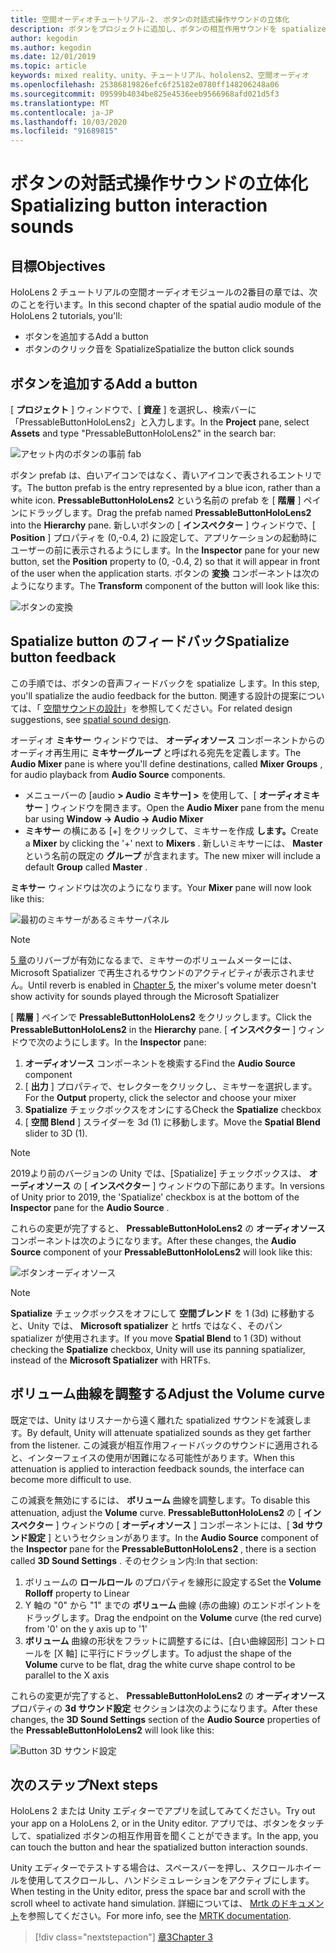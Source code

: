 ```yaml
---
title: 空間オーディオチュートリアル-2. ボタンの対話式操作サウンドの立体化
description: ボタンをプロジェクトに追加し、ボタンの相互作用サウンドを spatialize します。
author: kegodin
ms.author: kegodin
ms.date: 12/01/2019
ms.topic: article
keywords: mixed reality、unity、チュートリアル、hololens2、空間オーディオ
ms.openlocfilehash: 25386819826efc6f25182e0780ff148206248a06
ms.sourcegitcommit: 09599b4034be825e4536eeb9566968afd021d5f3
ms.translationtype: MT
ms.contentlocale: ja-JP
ms.lasthandoff: 10/03/2020
ms.locfileid: "91689815"
---
```

# <a name="spatializing-button-interaction-sounds"></a><span data-ttu-id="147c9-105">ボタンの対話式操作サウンドの立体化</span><span class="sxs-lookup"><span data-stu-id="147c9-105">Spatializing button interaction sounds</span></span>

## <a name="objectives"></a><span data-ttu-id="147c9-106">目標</span><span class="sxs-lookup"><span data-stu-id="147c9-106">Objectives</span></span>
<span data-ttu-id="147c9-107">HoloLens 2 チュートリアルの空間オーディオモジュールの2番目の章では、次のことを行います。</span><span class="sxs-lookup"><span data-stu-id="147c9-107">In this second chapter of the spatial audio module of the HoloLens 2 tutorials, you'll:</span></span>
* <span data-ttu-id="147c9-108">ボタンを追加する</span><span class="sxs-lookup"><span data-stu-id="147c9-108">Add a button</span></span>
* <span data-ttu-id="147c9-109">ボタンのクリック音を Spatialize</span><span class="sxs-lookup"><span data-stu-id="147c9-109">Spatialize the button click sounds</span></span>

## <a name="add-a-button"></a><span data-ttu-id="147c9-110">ボタンを追加する</span><span class="sxs-lookup"><span data-stu-id="147c9-110">Add a button</span></span>
<span data-ttu-id="147c9-111">[ **プロジェクト** ] ウィンドウで、[ **資産** ] を選択し、検索バーに「PressableButtonHoloLens2」と入力します。</span><span class="sxs-lookup"><span data-stu-id="147c9-111">In the **Project** pane, select **Assets** and type "PressableButtonHoloLens2" in the search bar:</span></span>

![アセット内のボタンの事前 fab](images/spatial-audio/button-prefab-in-assets.png)

<span data-ttu-id="147c9-113">ボタン prefab は、白いアイコンではなく、青いアイコンで表されるエントリです。</span><span class="sxs-lookup"><span data-stu-id="147c9-113">The button prefab is the entry represented by a blue icon, rather than a white icon.</span></span> <span data-ttu-id="147c9-114">**PressableButtonHoloLens2** という名前の prefab を [ **階層** ] ペインにドラッグします。</span><span class="sxs-lookup"><span data-stu-id="147c9-114">Drag the prefab named **PressableButtonHoloLens2** into the **Hierarchy** pane.</span></span> <span data-ttu-id="147c9-115">新しいボタンの [ **インスペクター** ] ウィンドウで、[ **Position** ] プロパティを (0,-0.4, 2) に設定して、アプリケーションの起動時にユーザーの前に表示されるようにします。</span><span class="sxs-lookup"><span data-stu-id="147c9-115">In the **Inspector** pane for your new button, set the **Position** property to (0, -0.4, 2) so that it will appear in front of the user when the application starts.</span></span> <span data-ttu-id="147c9-116">ボタンの **変換** コンポーネントは次のようになります。</span><span class="sxs-lookup"><span data-stu-id="147c9-116">The **Transform** component of the button will look like this:</span></span>

![ボタンの変換](images/spatial-audio/button-transform.png)

## <a name="spatialize-button-feedback"></a><span data-ttu-id="147c9-118">Spatialize button のフィードバック</span><span class="sxs-lookup"><span data-stu-id="147c9-118">Spatialize button feedback</span></span>
<span data-ttu-id="147c9-119">この手順では、ボタンの音声フィードバックを spatialize します。</span><span class="sxs-lookup"><span data-stu-id="147c9-119">In this step, you'll spatialize the audio feedback for the button.</span></span> <span data-ttu-id="147c9-120">関連する設計の提案については、「 [空間サウンドの設計](../../../design/spatial-sound-design.md)」を参照してください。</span><span class="sxs-lookup"><span data-stu-id="147c9-120">For related design suggestions, see [spatial sound design](../../../design/spatial-sound-design.md).</span></span> 

<span data-ttu-id="147c9-121">オーディオ **ミキサー** ウィンドウでは、 **オーディオソース** コンポーネントからのオーディオ再生用に **ミキサーグループ** と呼ばれる宛先を定義します。</span><span class="sxs-lookup"><span data-stu-id="147c9-121">The **Audio Mixer** pane is where you'll define destinations, called **Mixer Groups** , for audio playback from **Audio Source** components.</span></span> 
* <span data-ttu-id="147c9-122">メニューバーの [audio **> Audio ミキサー] >** を使用して、[ **オーディオミキサー** ] ウィンドウを開きます。</span><span class="sxs-lookup"><span data-stu-id="147c9-122">Open the **Audio Mixer** pane from the menu bar using **Window -> Audio -> Audio Mixer**</span></span>
* <span data-ttu-id="147c9-123">**ミキサー** の横にある [+] をクリックして、ミキサーを作成 **します。**</span><span class="sxs-lookup"><span data-stu-id="147c9-123">Create a **Mixer** by clicking the '+' next to **Mixers** .</span></span> <span data-ttu-id="147c9-124">新しいミキサーには、 **Master** という名前の既定の **グループ** が含まれます。</span><span class="sxs-lookup"><span data-stu-id="147c9-124">The new mixer will include a default **Group** called **Master** .</span></span>

<span data-ttu-id="147c9-125">**ミキサー** ウィンドウは次のようになります。</span><span class="sxs-lookup"><span data-stu-id="147c9-125">Your **Mixer** pane will now look like this:</span></span>

![最初のミキサーがあるミキサーパネル](images/spatial-audio/mixer-panel-with-first-mixer.png)

> [!NOTE]
> <span data-ttu-id="147c9-127">[5 章](unity-spatial-audio-ch5.md)のリバーブが有効になるまで、ミキサーのボリュームメーターには、Microsoft Spatializer で再生されるサウンドのアクティビティが表示されません。</span><span class="sxs-lookup"><span data-stu-id="147c9-127">Until reverb is enabled in [Chapter 5](unity-spatial-audio-ch5.md), the mixer's volume meter doesn't show activity for sounds played through the Microsoft Spatializer</span></span>

<span data-ttu-id="147c9-128">[ **階層** ] ペインで **PressableButtonHoloLens2** をクリックします。</span><span class="sxs-lookup"><span data-stu-id="147c9-128">Click the **PressableButtonHoloLens2** in the **Hierarchy** pane.</span></span> <span data-ttu-id="147c9-129">[ **インスペクター** ] ウィンドウで次のようにします。</span><span class="sxs-lookup"><span data-stu-id="147c9-129">In the **Inspector** pane:</span></span>
1. <span data-ttu-id="147c9-130">**オーディオソース** コンポーネントを検索する</span><span class="sxs-lookup"><span data-stu-id="147c9-130">Find the **Audio Source** component</span></span>
2. <span data-ttu-id="147c9-131">[ **出力** ] プロパティで、セレクターをクリックし、ミキサーを選択します。</span><span class="sxs-lookup"><span data-stu-id="147c9-131">For the **Output** property, click the selector and choose your mixer</span></span>
3. <span data-ttu-id="147c9-132">**Spatialize** チェックボックスをオンにする</span><span class="sxs-lookup"><span data-stu-id="147c9-132">Check the **Spatialize** checkbox</span></span>
4. <span data-ttu-id="147c9-133">[ **空間 Blend** ] スライダーを 3d (1) に移動します。</span><span class="sxs-lookup"><span data-stu-id="147c9-133">Move the **Spatial Blend** slider to 3D (1).</span></span>

> [!NOTE]
> <span data-ttu-id="147c9-134">2019より前のバージョンの Unity では、[Spatialize] チェックボックスは、 **オーディオソース** の [ **インスペクター** ] ウィンドウの下部にあります。</span><span class="sxs-lookup"><span data-stu-id="147c9-134">In versions of Unity prior to 2019, the 'Spatialize' checkbox is at the bottom of the **Inspector** pane for the **Audio Source** .</span></span>

<span data-ttu-id="147c9-135">これらの変更が完了すると、 **PressableButtonHoloLens2** の **オーディオソース** コンポーネントは次のようになります。</span><span class="sxs-lookup"><span data-stu-id="147c9-135">After these changes, the **Audio Source** component of your **PressableButtonHoloLens2** will look like this:</span></span>

![ボタンオーディオソース](images/spatial-audio/button-audio-source.png)

> [!NOTE]
> <span data-ttu-id="147c9-137">**Spatialize** チェックボックスをオフにして **空間ブレンド** を 1 (3d) に移動すると、Unity では、 **Microsoft spatializer** と hrtfs ではなく、そのパン spatializer が使用されます。</span><span class="sxs-lookup"><span data-stu-id="147c9-137">If you move **Spatial Blend** to 1 (3D) without checking the **Spatialize** checkbox, Unity will use its panning spatializer, instead of the **Microsoft Spatializer** with HRTFs.</span></span>

## <a name="adjust-the-volume-curve"></a><span data-ttu-id="147c9-138">ボリューム曲線を調整する</span><span class="sxs-lookup"><span data-stu-id="147c9-138">Adjust the Volume curve</span></span>
<span data-ttu-id="147c9-139">既定では、Unity はリスナーから遠く離れた spatialized サウンドを減衰します。</span><span class="sxs-lookup"><span data-stu-id="147c9-139">By default, Unity will attenuate spatialized sounds as they get farther from the listener.</span></span> <span data-ttu-id="147c9-140">この減衰が相互作用フィードバックのサウンドに適用されると、インターフェイスの使用が困難になる可能性があります。</span><span class="sxs-lookup"><span data-stu-id="147c9-140">When this attenuation is applied to interaction feedback sounds, the interface can become more difficult to use.</span></span>

<span data-ttu-id="147c9-141">この減衰を無効にするには、 **ボリューム** 曲線を調整します。</span><span class="sxs-lookup"><span data-stu-id="147c9-141">To disable this attenuation, adjust the **Volume** curve.</span></span> <span data-ttu-id="147c9-142">**PressableButtonHoloLens2** の [ **インスペクター** ] ウィンドウの [ **オーディオソース** ] コンポーネントには、[ **3d サウンド設定** ] というセクションがあります。</span><span class="sxs-lookup"><span data-stu-id="147c9-142">In the **Audio Source** component of the **Inspector** pane for the **PressableButtonHoloLens2** , there is a section called **3D Sound Settings** .</span></span> <span data-ttu-id="147c9-143">そのセクション内:</span><span class="sxs-lookup"><span data-stu-id="147c9-143">In that section:</span></span>
1. <span data-ttu-id="147c9-144">ボリュームの **ロールロール** のプロパティを線形に設定する</span><span class="sxs-lookup"><span data-stu-id="147c9-144">Set the **Volume Rolloff** property to Linear</span></span>
2. <span data-ttu-id="147c9-145">Y 軸の "0" から "1" までの **ボリューム** 曲線 (赤の曲線) のエンドポイントをドラッグします。</span><span class="sxs-lookup"><span data-stu-id="147c9-145">Drag the endpoint on the **Volume** curve (the red curve) from '0' on the y axis up to '1'</span></span>
3. <span data-ttu-id="147c9-146">**ボリューム** 曲線の形状をフラットに調整するには、[白い曲線図形] コントロールを [X 軸] に平行にドラッグします。</span><span class="sxs-lookup"><span data-stu-id="147c9-146">To adjust the shape of the **Volume** curve to be flat, drag the white curve shape control to be parallel to the X axis</span></span>

<span data-ttu-id="147c9-147">これらの変更が完了すると、 **PressableButtonHoloLens2** の **オーディオソース** プロパティの **3d サウンド設定** セクションは次のようになります。</span><span class="sxs-lookup"><span data-stu-id="147c9-147">After these changes, the **3D Sound Settings** section of the **Audio Source** properties of the **PressableButtonHoloLens2** will look like this:</span></span>

![Button 3D サウンド設定](images/spatial-audio/button-3d-sound-settings.png)

## <a name="next-steps"></a><span data-ttu-id="147c9-149">次のステップ</span><span class="sxs-lookup"><span data-stu-id="147c9-149">Next steps</span></span>

<span data-ttu-id="147c9-150">HoloLens 2 または Unity エディターでアプリを試してみてください。</span><span class="sxs-lookup"><span data-stu-id="147c9-150">Try out your app on a HoloLens 2, or in the Unity editor.</span></span> <span data-ttu-id="147c9-151">アプリでは、ボタンをタッチして、spatialized ボタンの相互作用音を聞くことができます。</span><span class="sxs-lookup"><span data-stu-id="147c9-151">In the app, you can touch the button and hear the spatialized button interaction sounds.</span></span>

<span data-ttu-id="147c9-152">Unity エディターでテストする場合は、スペースバーを押し、スクロールホイールを使用してスクロールし、ハンドシミュレーションをアクティブにします。</span><span class="sxs-lookup"><span data-stu-id="147c9-152">When testing in the Unity editor, press the space bar and scroll with the scroll wheel to activate hand simulation.</span></span> <span data-ttu-id="147c9-153">詳細については、 [Mrtk のドキュメント](https://microsoft.github.io/MixedRealityToolkit-Unity/Documentation/GettingStartedWithTheMRTK.html#using-the-in-editor-hand-input-simulation-to-test-a-scene)を参照してください。</span><span class="sxs-lookup"><span data-stu-id="147c9-153">For more info, see the [MRTK documentation](https://microsoft.github.io/MixedRealityToolkit-Unity/Documentation/GettingStartedWithTheMRTK.html#using-the-in-editor-hand-input-simulation-to-test-a-scene).</span></span>

> [!div class="nextstepaction"]
> [<span data-ttu-id="147c9-154">章3</span><span class="sxs-lookup"><span data-stu-id="147c9-154">Chapter 3</span></span>](unity-spatial-audio-ch3.md)


